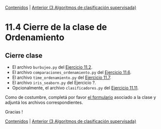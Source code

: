 [Contenidos](../Contenidos.md) \| [Anterior (3 Algoritmos de clasificación supervisada)](03_introduccion_al_AA.md)

# 11.4 Cierre de la clase de Ordenamiento

## Cierre clase


* El archivo `burbujeo.py` del [Ejercicio 11.2](../11_Ordenamiento/01_Ordenamiento_sencillo.md#ejercicio-112-burbujeo).
* El archivo `comparaciones_ordenamiento.py` del [Ejercicio 11.6](../11_Ordenamiento/02_Divide_and_Conquer.md#ejercicio-116).
* El archivo `time_ordenamiento.py` del [Ejercicio 11.7](../11_Ordenamiento/02_Divide_and_Conquer.md#ejercicio-117).
* El archivo `iris_seaborn.py` del Ejercicio ?.
* Opcionalmente, el archivo `clasificadores.py` del [Ejercicio 11.11](../11_Ordenamiento/03_introduccion_al_AA.md#ejercicio-1111).

Como de costumbre, completá por favor [el formulario](https://docs.google.com/forms/d/1s6zFYwZxgGih7auaLAtdanbzlNIxu14S0G5sGx2jVfg) asociado a la clase y adjuntá los archivos correspondientes.

Gracias !

[Contenidos](../Contenidos.md) \| [Anterior (3 Algoritmos de clasificación supervisada)](03_introduccion_al_AA.md)

